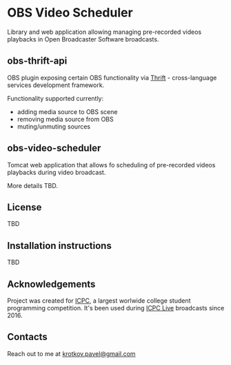 # OBS Video Scheduler

Library and web application allowing managing pre-recorded videos playbacks in Open Broadcaster Software broadcasts.

## obs-thrift-api

OBS plugin exposing certain OBS functionality via [Thrift](https://thrift.apache.org/) - cross-language services development framework.

Functionality supported currently:
- adding media source to OBS scene
- removing media source from OBS
- muting/unmuting sources

## obs-video-scheduler

Tomcat web application that allows fo scheduling of pre-recorded videos playbacks during video broadcast.

More details TBD.

## License
TBD

## Installation instructions
TBD

## Acknowledgements
Project was created for [ICPC](https://icpc.baylor.edu/), a largest worlwide college student programming competition.
It's been used during [ICPC Live](http://live.icpc.global/) broadcasts since 2016.

## Contacts
Reach out to me at krotkov.pavel@gmail.com
